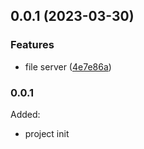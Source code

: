 ## 0.0.1 (2023-03-30)


### Features

* file server ([4e7e86a](https://github.com/ThinhVu/mevn/commit/4e7e86ac95abda05d04386532f74fdfa532d73f3))



### 0.0.1

Added:
- project init
